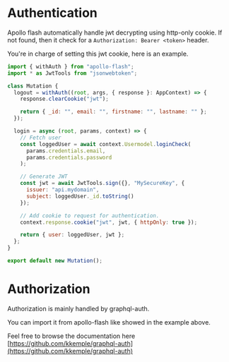 # Authentication

Apollo flash automatically handle jwt decrypting using http-only cookie. If not found, then it check for a `Authorization: Bearer <token>` header.

You're in charge of setting this jwt cookie, here is an example.

```js
import { withAuth } from "apollo-flash";
import * as JwtTools from "jsonwebtoken";

class Mutation {
  logout = withAuth((root, args, { response }: AppContext) => {
    response.clearCookie("jwt");

    return { _id: "", email: "", firstname: "", lastname: "" };
  });

  login = async (root, params, context) => {
    // Fetch user
    const loggedUser = await context.Usermodel.loginCheck(
      params.credentials.email,
      params.credentials.password
    );

    // Generate JWT
    const jwt = await JwtTools.sign({}, "MySecureKey", {
      issuer: "api.mydomain",
      subject: loggedUser._id.toString()
    });

    // Add cookie to request for authentication.
    context.response.cookie("jwt", jwt, { httpOnly: true });

    return { user: loggedUser, jwt };
  };
}

export default new Mutation();
```

# Authorization

Authorization is mainly handled by graphql-auth.

You can import it from apollo-flash like showed in the example above.

Feel free to browse the documentation here [https://github.com/kkemple/graphql-auth](https://github.com/kkemple/graphql-auth)
